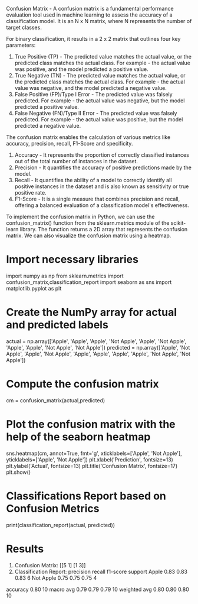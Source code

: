 Confusion Matrix - A confusion matrix is a fundamental performance evaluation tool used in machine learning to assess the accuracy of a classification model. It is an N x N matrix, where N represents the number of target classes.

For binary classification, it results in a 2 x 2 matrix that outlines four key parameters:
1. True Positive (TP) - The predicted value matches the actual value, or the predicted class matches the actual class. 
For example - the actual value was positive, and the model predicted a positive value.
2. True Negative (TN) - The predicted value matches the actual value, or the predicted class matches the actual class. 
For example - the actual value was negative, and the model predicted a negative value.
3. False Positive (FP)/Type I Error - The predicted value was falsely predicted.
For example - the actual value was negative, but the model predicted a positive value.
4. False Negative (FN)/Type II Error - The predicted value was falsely predicted.
For example - the actual value was positive, but the model predicted a negative value.

The confusion matrix enables the calculation of various metrics like accuracy, precision, recall, F1-Score and specificity.
1. Accuracy - It represents the proportion of correctly classified instances out of the total number of instances in the dataset.
2. Precision - It quantifies the accuracy of positive predictions made by the model.
3. Recall -  It quantifies the ability of a model to correctly identify all positive instances in the dataset and is also known as sensitivity or true positive rate.
4. F1-Score - It is a single measure that combines precision and recall, offering a balanced evaluation of a classification model's effectiveness.

To implement the confusion matrix in Python, we can use the confusion_matrix() function from the sklearn.metrics module of the scikit-learn library. 
The function returns a 2D array that represents the confusion matrix.
We can also visualize the confusion matrix using a heatmap.

# Import necessary libraries
import numpy as np
from sklearn.metrics import confusion_matrix,classification_report
import seaborn as sns
import matplotlib.pyplot as plt 

# Create the NumPy array for actual and predicted labels
actual = np.array(['Apple', 'Apple', 'Apple', 'Not Apple', 'Apple', 'Not Apple', 'Apple', 'Apple', 'Not Apple', 'Not Apple'])
predicted = np.array(['Apple', 'Not Apple', 'Apple', 'Not Apple', 'Apple', 'Apple', 'Apple', 'Apple', 'Not Apple', 'Not Apple'])

# Compute the confusion matrix
cm = confusion_matrix(actual,predicted)

# Plot the confusion matrix with the help of the seaborn heatmap
sns.heatmap(cm, 
            annot=True,
            fmt='g', 
            xticklabels=['Apple', 'Not Apple'],
            yticklabels=['Apple', 'Not Apple'])
plt.xlabel('Prediction', fontsize=13)
plt.ylabel('Actual', fontsize=13)
plt.title('Confusion Matrix', fontsize=17)
plt.show()

# Classifications Report based on Confusion Metrics
print(classification_report(actual, predicted))

# Results 
1. Confusion Matrix:
[[5 1]
[1 3]]
2. Classification Report:
              precision  recall   f1-score   support
Apple           0.83      0.83      0.83         6
Not Apple       0.75      0.75      0.75         4

accuracy                            0.80        10
macro avg       0.79      0.79      0.79        10
weighted avg    0.80      0.80      0.80        10
